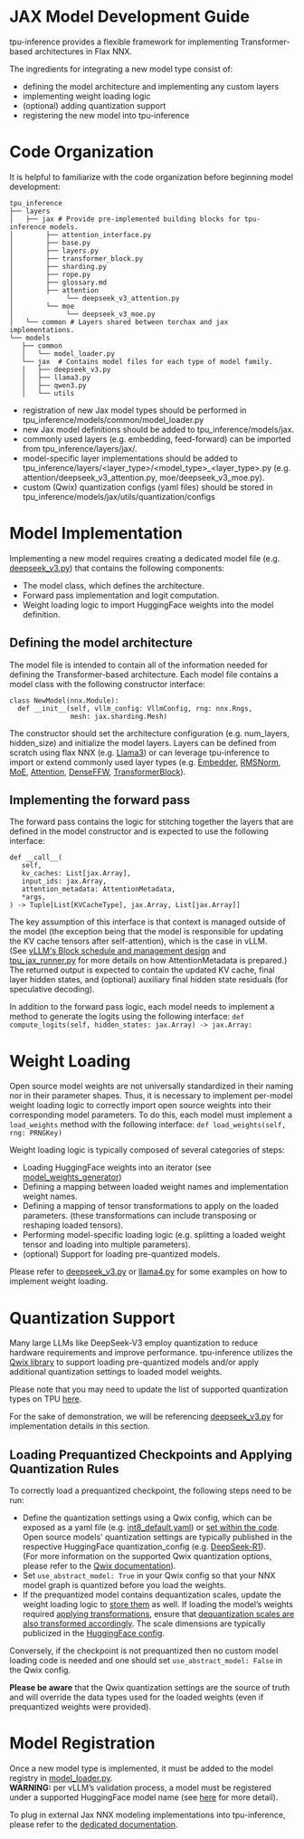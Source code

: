 # JAX Model Development Guide
tpu-inference provides a flexible framework for implementing Transformer-based architectures in Flax NNX.


The ingredients for integrating a new model type consist of:
- defining the model architecture and implementing any custom layers
- implementing weight loading logic
- (optional) adding quantization support
- registering the new model into tpu-inference


# Code Organization
It is helpful to familiarize with the code organization before beginning model  development:

```
tpu_inference
├── layers
│   ├── jax # Provide pre-implemented building blocks for tpu-inference models.
│        ├── attention_interface.py
│        ├── base.py
│        ├── layers.py
│        ├── transformer_block.py
│        ├── sharding.py
│        ├── rope.py
│        ├── glossary.md
│        ├── attention
│             └── deepseek_v3_attention.py
│        └── moe
│             └── deepseek_v3_moe.py
│   └── common # Layers shared between torchax and jax implementations.
└── models
   ├── common
   │   └── model_loader.py
   └── jax  # Contains model files for each type of model family.
   │   ├── deepseek_v3.py
   │   ├── llama3.py
   │   ├── qwen3.py
   │   └── utils
```
- registration of new Jax model types should be performed in tpu_inference/models/common/model_loader.py
- new Jax model definitions should be added to tpu_inference/models/jax.
- commonly used layers (e.g. embedding, feed-forward) can be imported from tpu_inference/layers/jax/.
- model-specific layer implementations should be added to tpu_inference/layers/<layer_type>/<model_type>_<layer_type>.py (e.g. attention/deepseek_v3_attention.py, moe/deepseek_v3_moe.py).
- custom (Qwix) quantization configs (yaml files) should be stored in tpu_inference/models/jax/utils/quantization/configs


# Model Implementation
Implementing a new model requires creating a dedicated model file (e.g. [deepseek_v3.py](https://github.com/vllm-project/tpu-inference/blob/31fa76a0187496ec161c634c98ac5eba144cb36c/tpu_inference/models/jax/deepseek_v3.py)) that contains the following components:
- The model class, which defines the architecture.
- Forward pass implementation and logit computation.
- Weight loading logic to import HuggingFace weights into the model definition.


## Defining the model architecture
The model file is intended to contain all of the information needed for defining the Transformer-based architecture.
Each model file contains a model class with the following constructor interface:
```
class NewModel(nnx.Module):
  def __init__(self, vllm_config: VllmConfig, rng: nnx.Rngs,
               mesh: jax.sharding.Mesh)
```


The constructor should set the architecture configuration (e.g. num_layers, hidden_size) and initialize the model layers. Layers can be defined from scratch using flax NNX (e.g. [Llama3](https://github.com/vllm-project/tpu-inference/blob/31fa76a0187496ec161c634c98ac5eba144cb36c/tpu_inference/models/jax/llama3.py)) or can leverage tpu-inference to import or extend commonly used layer types (e.g. [Embedder](https://github.com/vllm-project/tpu-inference/blob/31fa76a0187496ec161c634c98ac5eba144cb36c/tpu_inference/layers/jax/layers.py#L168), [RMSNorm](https://github.com/vllm-project/tpu-inference/blob/31fa76a0187496ec161c634c98ac5eba144cb36c/tpu_inference/layers/jax/layers.py#L49), [MoE](https://github.com/vllm-project/tpu-inference/blob/31fa76a0187496ec161c634c98ac5eba144cb36c/tpu_inference/layers/jax/moe/moe.py#L69), [Attention](https://github.com/vllm-project/tpu-inference/blob/31fa76a0187496ec161c634c98ac5eba144cb36c/tpu_inference/layers/jax/attention/attention.py#L23), [DenseFFW](https://github.com/vllm-project/tpu-inference/blob/31fa76a0187496ec161c634c98ac5eba144cb36c/tpu_inference/layers/jax/layers.py#L98C7-L98C15), [TransformerBlock](https://github.com/vllm-project/tpu-inference/blob/31fa76a0187496ec161c634c98ac5eba144cb36c/tpu_inference/layers/jax/transformer_block.py#L15
)).


## Implementing the forward pass
The forward pass contains the logic for stitching together the layers that are defined in the model constructor and is expected to use the following interface:


```
def __call__(
   self,
   kv_caches: List[jax.Array],
   input_ids: jax.Array,
   attention_metadata: AttentionMetadata,
   *args,
) -> Tuple[List[KVCacheType], jax.Array, List[jax.Array]]
```


The key assumption of this interface is that context is managed outside of the model (the exception being that the model is responsible for updating the KV cache tensors after self-attention), which is the case in vLLM.\
(See [vLLM's Block schedule and management design](https://docs.vllm.ai/en/latest/design/hybrid_kv_cache_manager.html?h=kv+cache#implementation) and [tpu_jax_runner.py](https://github.com/vllm-project/tpu-inference/blob/31fa76a0187496ec161c634c98ac5eba144cb36c/tpu_inference/runner/tpu_jax_runner.py#L556) for more details on how AttentionMetadata is prepared.)\
The returned output is expected to contain the updated KV cache, final layer hidden states, and (optional) auxiliary final hidden state residuals (for speculative decoding).


In addition to the forward pass logic, each model needs to implement a method to generate the logits using the following interface:
`def compute_logits(self, hidden_states: jax.Array) -> jax.Array:`


# Weight Loading
Open source model weights are not universally standardized in their naming nor in their parameter shapes. Thus, it is necessary to implement per-model weight loading logic to correctly import open source weights into their corresponding model parameters.
To do this, each model must implement a `load_weights` method with the following interface: `def load_weights(self, rng: PRNGKey)`


Weight loading logic is typically composed of several categories of steps:
- Loading HuggingFace weights into an iterator (see [model_weights_generator](https://github.com/vllm-project/tpu-inference/blob/31fa76a0187496ec161c634c98ac5eba144cb36c/tpu_inference/models/jax/utils/weight_utils.py#L73))
- Defining a mapping between loaded weight names and implementation
 weight names.
- Defining a mapping of tensor transformations to apply on the loaded parameters. (these transformations can include transposing or reshaping loaded tensors).
- Performing model-specific loading logic (e.g. splitting a loaded weight tensor and loading into multiple parameters).
- (optional) Support for loading pre-quantized models.


Please refer to [deepseek_v3.py](https://github.com/vllm-project/tpu-inference/blob/31fa76a0187496ec161c634c98ac5eba144cb36c/tpu_inference/models/jax/deepseek_v3.py#L354) or [llama4.py](https://github.com/vllm-project/tpu-inference/blob/31fa76a0187496ec161c634c98ac5eba144cb36c/tpu_inference/models/jax/llama4.py#L286) for some examples on how to implement weight loading.


# Quantization Support
Many large LLMs like DeepSeek-V3 employ quantization to reduce hardware requirements and improve performance. tpu-inference utilizes the [Qwix library](https://github.com/google/qwix) to support loading pre-quantized models and/or apply additional quantization settings to loaded model weights.

Please note that you may need to update the list of supported quantization types on TPU [here](https://github.com/vllm-project/tpu-inference/blob/31fa76a0187496ec161c634c98ac5eba144cb36c/tpu_inference/platforms/tpu_jax.py#L48).


For the sake of demonstration, we will be referencing [deepseek_v3.py](https://github.com/vllm-project/tpu-inference/blob/31fa76a0187496ec161c634c98ac5eba144cb36c/tpu_inference/models/jax/deepseek_v3.py) for implementation details in this section.


## Loading Prequantized Checkpoints and Applying Quantization Rules
To correctly load a prequantized checkpoint, the following steps need to be run:
 - Define the quantization settings using a Qwix config, which can be exposed as a yaml file (e.g. [int8_default.yaml](https://github.com/vllm-project/tpu-inference/blob/31fa76a0187496ec161c634c98ac5eba144cb36c/tpu_inference/models/jax/utils/quantization/configs/int8_default.yaml)) or [set within the code](https://github.com/vllm-project/tpu-inference/blob/31fa76a0187496ec161c634c98ac5eba144cb36c/tpu_inference/models/jax/utils/quantization/quantization_utils.py#L37). Open source models' quantization settings are typically published in the respective HuggingFace quantization_config (e.g. [DeepSeek-R1](https://huggingface.co/deepseek-ai/DeepSeek-R1/blob/main/config.json#L37)).\
(For more information on the supported Qwix quantization options, please refer to the [Qwix documentation](https://github.com/google/qwix?tab=readme-ov-file#quantization-config)).
 - Set `use_abstract_model: True` in your Qwix config so that your NNX model graph is quantized before you load the weights.
 - If the prequantized model contains dequantization scales, update the weight loading logic to [store them](https://github.com/vllm-project/tpu-inference/blob/31fa76a0187496ec161c634c98ac5eba144cb36c/tpu_inference/models/jax/deepseek_v3.py#L693) as well. If loading the model’s weights required [applying transformations](#weight-loading), ensure that [dequantization scales are also transformed accordingly](https://github.com/vllm-project/tpu-inference/blob/31fa76a0187496ec161c634c98ac5eba144cb36c/tpu_inference/models/jax/deepseek_v3.py#L602). The scale dimensions are typically publicized in the [HuggingFace config](https://huggingface.co/deepseek-ai/DeepSeek-V3/blob/main/config.json#L41).


Conversely, if the checkpoint is not prequantized then no custom model loading code is needed and one should set `use_abstract_model: False` in the Qwix config.

**Please be aware** that the Qwix quantization settings are the source of truth and will override the data types used for the loaded weights (even if prequantized weights were provided).


# Model Registration
Once a new model type is implemented, it must be added to the model registry in [model_loader.py](https://github.com/vllm-project/tpu-inference/blob/31fa76a0187496ec161c634c98ac5eba144cb36c/tpu_inference/models/common/model_loader.py#L29).\
**WARNING:** per vLLM’s validation process, a model must be registered under a supported HuggingFace model name (see [here](https://github.com/vllm-project/vllm/blob/320feae6f506097c47b6b41a634a6197512cffc1/vllm/model_executor/models/registry.py#L428) for more detail).

To plug in external Jax NNX modeling implementations into tpu-inference, please refer to the [dedicated documentation](https://github.com/vllm-project/tpu-inference/blob/31fa76a0187496ec161c634c98ac5eba144cb36c/docs/getting_started/out-of-tree.md).
